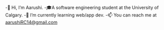 -👋 Hi, I’m Aarushi. 
-🎓A software engineering student at the University of Calgary.
-🌱 I’m currently learning web/app dev.
-📫 You can reach me at aarushiRC14@gmail.com

<!---
aarushirc14/aarushirc14 is a ✨ special ✨ repository because its `README.md` (this file) appears on your GitHub profile.
You can click the Preview link to take a look at your changes.
--->
